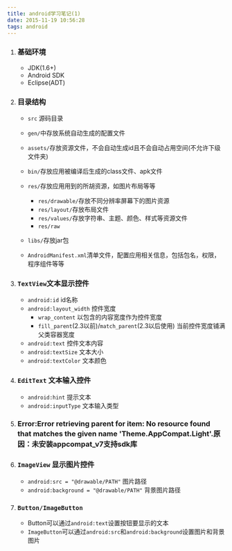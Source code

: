 ```yaml
---
title: android学习笔记(1)
date: 2015-11-19 10:56:28
tags: android
---
```

1. ### 基础环境  
    - JDK(1.6+)  
    - Android SDK  
    - Eclipse(ADT)  
2. ### 目录结构
   - <code>src</code> 源码目录
   - <code>gen/</code>中存放系统自动生成的配置文件
   - <code>assets/</code>存放资源文件，不会自动生成id且不会自动占用空间(不允许下级文件夹)
   - <code>bin/</code>存放应用被编译后生成的class文件、apk文件
   - <code>res/</code>存放应用用到的所胡资源，如图片布局等等  
        * <code>res/drawable/</code>存放不同分辨率屏幕下的图片资源
        * <code>res/layout/</code>存放布局文件
        * <code>res/values/</code>存放字符串、主题、颜色、样式等资源文件
        * <code>res/raw</code>

    - <code>libs/</code>存放jar包
    - <code>AndroidManifest.xml</code>清单文件，配置应用相关信息，包括包名，权限，程序组件等等

3. ### <code>TextView</code>文本显示控件
   - <code>android:id</code> id名称
   - <code>android:layout_width</code> 控件宽度
     * <code>wrap_content</code> 以包含的内容宽度作为控件宽度
     * <code>fill_parent</code>(2.3以前)/<code>match_parent</code>(2.3以后使用) 当前控件宽度铺满父类容器宽度  
   - <code>android:text</code> 控件文本内容
   - <code>android:textSize</code> 文本大小
   - <code>android:textColor</code> 文本颜色

4. ### <code>EditText</code> 文本输入控件
   - <code>android:hint</code> 提示文本
   - <code>android:inputType</code> 文本输入类型

5. ### Error:Error retrieving parent for item: No resource found that matches the given name 'Theme.AppCompat.Light'.原因：未安装appcompat_v7支持sdk库

6. ### <code>ImageView</code> 显示图片控件
    - <code>android:src = "@drawable/PATH"</code>  图片路径
    - <code>android:background = "@drawable/PATH"</code> 背景图片路径

7. ### <code>Button/ImageButton</code>
    - Button可以通过<code>android:text</code>设置按钮要显示的文本
    - <code>ImageButton</code>可以通过<code>android:src</code>和<code>android:background</code>设置图片和背景图片